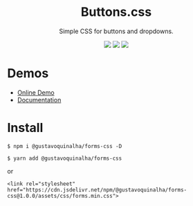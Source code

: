 
<div align="center">
<h1>Buttons.css</h1>
<p>Simple CSS for buttons and dropdowns.</p>
<img src="https://img.shields.io/badge/version-1.0.0-green.svg">
<img src="https://img.shields.io/github/issues/gustavoquinalha/forms-css.svg">
<img src="https://img.shields.io/github/license/gustavoquinalha/forms-css.svg">
</div>

# Demos
- [Online Demo](http://quinalha.me/forms-css/)
- [Documentation](http://quinalha.me/forms-css/#install)

# Install
```
$ npm i @gustavoquinalha/forms-css -D
```
```
$ yarn add @gustavoquinalha/forms-css
```
or
```
<link rel="stylesheet" href="https://cdn.jsdelivr.net/npm/@gustavoquinalha/forms-css@1.0.0/assets/css/forms.min.css">
```